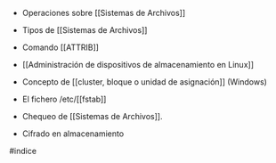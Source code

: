 
- Operaciones sobre [[Sistemas de Archivos]]

- Tipos de [[Sistemas de Archivos]]

- Comando [[ATTRIB]]

- [[Administración de dispositivos de almacenamiento en Linux]]

- Concepto de [[cluster, bloque o unidad de asignación]] (Windows)

- El fichero /etc/[[fstab]]

- Chequeo de [[Sistemas de Archivos]].

- Cifrado en almacenamiento


#indice